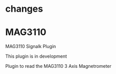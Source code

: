 # changes

# MAG3110
MAG3110 Signalk Plugin

This plugin is in development

Plugin to read the MAG3110 3 Axis Magnetrometer

